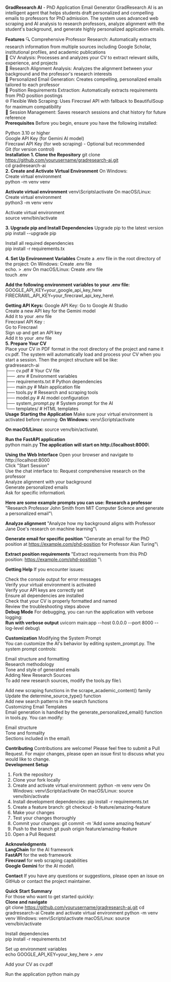 **GradResearch AI** - PhD Application Email Generator
GradResearch AI is an intelligent agent that helps students draft personalized and compelling emails to professors for PhD admission. The system uses advanced web scraping and AI analysis to research professors, analyze alignment with the student's background, and generate highly personalized application emails.

**Features**
🔍 Comprehensive Professor Research: Automatically extracts research information from multiple sources including Google Scholar, institutional profiles, and academic publications\
📄 CV Analysis: Processes and analyzes your CV to extract relevant skills, experience, and projects\
🎯 Research Alignment Analysis: Analyzes the alignment between your background and the professor's research interests\
📧 Personalized Email Generation: Creates compelling, personalized emails tailored to each professor\
🔗 Position Requirements Extraction: Automatically extracts requirements from PhD position postings\
🌐 Flexible Web Scraping: Uses Firecrawl API with fallback to BeautifulSoup for maximum compatibility\
💾 Session Management: Saves research sessions and chat history for future reference\
**Prerequisites**
Before you begin, ensure you have the following installed:

Python 3.10 or higher\
Google API Key (for Gemini AI model)\
Firecrawl API Key (for web scraping) - Optional but recommended\
Git (for version control)\
**Installation**
**1. Clone the Repository**
git clone https://github.com/yourusername/gradresearch-ai.git \
cd gradresearch-ai\
**2. Create and Activate Virtual Environment**
On Windows:\
Create virtual environment\
python -m venv venv

**Activate virtual environment**
venv\Scripts\activate
On macOS/Linux:
Create virtual environment\
python3 -m venv venv

Activate virtual environment\
source venv/bin/activate

**3. Upgrade pip and Install Dependencies**
Upgrade pip to the latest version\
pip install --upgrade pip

Install all required dependencies\
pip install -r requirements.tx

**4. Set Up Environment Variables**
Create a .env file in the root directory of the project:
On Windows:
Create .env file\
echo. > .env
On macOS/Linux:
Create .env file\
touch .env

**Add the following environment variables to your .env file:**
GOOGLE_API_KEY=your_google_api_key_here\
FIRECRAWL_API_KEY=your_firecrawl_api_key_here\

**Getting API Keys:**
Google API Key:
Go to Google AI Studio\
Create a new API key for the Gemini model\
Add it to your .env file\
Firecrawl API Key :\
Go to Firecrawl\
Sign up and get an API key\
Add it to your .env file\
**5. Prepare Your CV**\
Place your CV in PDF format in the root directory of the project and name it cv.pdf. The system will automatically load and process your CV when you start a session.
Then the project structure will be like:\
gradresearch-ai\
├── cv.pdf              # Your CV file\
├── .env                 # Environment variables\
├── requirements.txt     # Python dependencies\
├── main.py             # Main application file\
├── tools.py            # Research and scraping tools\
├── model.py            # AI model configuration\
├── system_prompt.py    # System prompt for the AI\
└── templates/          # HTML templates\
**Usage**
**Starting the Application**
Make sure your virtual environment is activated before running:
**On Windows:**
venv\Scripts\activate

**On macOS/Linux:**
source venv/bin/activate\

**Run the FastAPI application**\
python main.py 
**The application will start on http://localhost:8000**\

**Using the Web Interface**
Open your browser and navigate to http://localhost:8000\
Click "Start Session"\
Use the chat interface to:
Request comprehensive research on the professor\
Analyze alignment with your background\
Generate personalized emails\
Ask for specific information\

**Here are some example prompts you can use:**
**Research a professor**
"Research Professor John Smith from MIT Computer Science and generate a personalized email"\

**Analyze alignment**
"Analyze how my background aligns with Professor Jane Doe's research on machine learning"\

**Generate email for specific position**
"Generate an email for the PhD position at https://example.com/phd-position  for Professor Alan Turing"\

**Extract position requirements**
"Extract requirements from this PhD position: https://example.com/phd-position "\

**Getting Help**
If you encounter issues:

Check the console output for error messages\
Verify your virtual environment is activated\
Verify your API keys are correctly set\
Ensure all dependencies are installed\
Check that your CV is properly formatted and named\
Review the troubleshooting steps above\
**Debug Mode**
For debugging, you can run the application with verbose logging:\
**Run with verbose output**
uvicorn main:app --host 0.0.0.0 --port 8000 --log-level debug\

**Customization**
Modifying the System Prompt\
You can customize the AI's behavior by editing system_prompt.py. The system prompt controls:

Email structure and formatting\
Research methodology\
Tone and style of generated emails\
Adding New Research Sources\
To add new research sources, modify the tools.py file:\

Add new scraping functions in the scrape_academic_content() family\
Update the determine_source_type() function\
Add new search patterns in the search functions\
Customizing Email Templates\
Email generation is handled by the generate_personalized_email() function in tools.py. You can modify:

Email structure\
Tone and formality\
Sections included in the email\

**Contributing**
Contributions are welcome! Please feel free to submit a Pull Request. For major changes, please open an issue first to discuss what you would like to change.\
**Development Setup**
1. Fork the repository
2. Clone your fork locally
3. Create and activate virtual environment:
python -m venv venv
On Windows: venv\Scripts\activate
On macOS/Linux: source venv/bin/activate
4. Install development dependencies:
pip install -r requirements.txt
5. Create a feature branch:
git checkout -b feature/amazing-feature
6. Make your changes
7. Test your changes thoroughly
8. Commit your changes:
git commit -m 'Add some amazing feature'
9. Push to the branch
git push origin feature/amazing-feature
10. Open a Pull Request

**Acknowledgments**\
**LangChain** for the AI framework\
**FastAPI** for the web framework\
**Firecrawl** for web scraping capabilities\
**Google Gemini** for the AI model\

**Contact**
If you have any questions or suggestions, please open an issue on GitHub or contact the project maintainer.

**Quick Start Summary**\
For those who want to get started quickly:\
**Clone and navigate**\
git clone https://github.com/yourusername/gradresearch-ai.git 
cd gradresearch-ai
Create and activate virtual environment
python -m venv venv
Windows: venv\Scripts\activate
macOS/Linux: source venv/bin/activate

Install dependencies\
pip install -r requirements.txt

Set up environment variables\
echo GOOGLE_API_KEY=your_key_here > .env

Add your CV as cv.pdf

Run the application
python main.py

